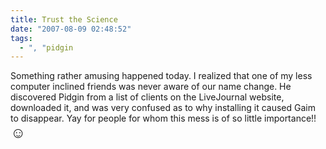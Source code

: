 ```yaml
---
title: Trust the Science
date: "2007-08-09 02:48:52"
tags:
  - ", "pidgin
---
```

Something rather amusing happened today.  I realized that one of my less computer inclined friends was never aware of our name change.  He discovered Pidgin from a list of clients on the LiveJournal website, downloaded it, and was very confused as to why installing it caused Gaim to disappear.  Yay for people for whom this mess is of so little importance!! <font size="+2">&#x263a;</font>


